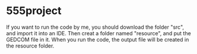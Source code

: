 # 555project
If you want to run the code by me, you should download the folder "src", and import it into an IDE. Then creat a folder named "resource", and put the GEDCOM file in it. When you run the code, the output file will be created in the resource folder.
